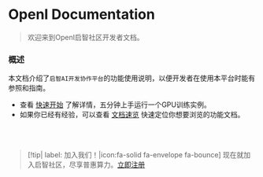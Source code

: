 # OpenI Documentation

> 欢迎来到OpenI启智社区开发者文档。

### 概述

本文档介绍了`启智AI开发协作平台`的功能使用说明，以便开发者在使用本平台时能有参照和指南。

- 查看 [快速开始](quickstart/quickstartGPU.md) 了解详情，五分钟上手运行一个GPU训练实例。
- 如果你已经有经验，可以查看 [文档速览](quickstart/quickmenu.md) 快速定位你想要浏览的功能文档。

<br>

<br>

> [!tip| label: 加入我们！|icon:fa-solid fa-envelope fa-bounce]
> 现在就加入启智社区，尽享普惠算力。[立即注册](https://git.openi.org.cn/user/sign_up)